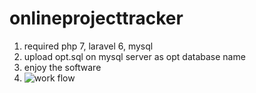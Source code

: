 # onlineprojecttracker
1. required php 7, laravel 6, mysql  
2. upload opt.sql on mysql server as opt database name  
3. enjoy the software  
4. ![work flow](https://ibb.co/DLGxVf9)
